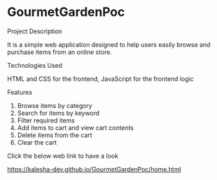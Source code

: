 # GourmetGardenPoc

Project Description

It is a simple web application designed to help users easily browse and purchase items from an online store. 

Technologies Used

HTML and CSS for the frontend,
JavaScript for the frontend logic

Features

1. Browse items by category
2. Search for items by keyword
3. Filter required items
4. Add items to cart and view cart contents
5. Delete items from the cart
6. Clear the cart

Click the below web link to have a look

https://kalesha-dev.github.io/GourmetGardenPoc/home.html

